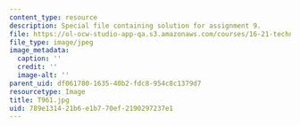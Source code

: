 ```yaml
---
content_type: resource
description: Special file containing solution for assignment 9.
file: https://ol-ocw-studio-app-qa.s3.amazonaws.com/courses/16-21-techniques-for-structural-analysis-and-design-spring-2005/789e131421b6e1b770ef2190297237e1_T961.jpg
file_type: image/jpeg
image_metadata:
  caption: ''
  credit: ''
  image-alt: ''
parent_uid: df061780-1635-40b2-fdc8-954c8c1379d7
resourcetype: Image
title: T961.jpg
uid: 789e1314-21b6-e1b7-70ef-2190297237e1
---
```

